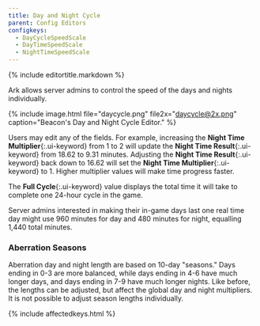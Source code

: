 ```yaml
---
title: Day and Night Cycle
parent: Config Editors
configkeys:
  - DayCycleSpeedScale
  - DayTimeSpeedScale
  - NightTimeSpeedScale
---
```

{% include editortitle.markdown %}

Ark allows server admins to control the speed of the days and nights individually.

{% include image.html file="daycycle.png" file2x="daycycle@2x.png" caption="Beacon's Day and Night Cycle Editor." %}

Users may edit any of the fields. For example, increasing the **Night Time Multiplier**{:.ui-keyword} from 1 to 2 will update the **Night Time Result**{:.ui-keyword} from 18.62 to 9.31 minutes. Adjusting the **Night Time Result**{:.ui-keyword} back down to 16.62 will set the **Night Time Multiplier**{:.ui-keyword} to 1. Higher multiplier values will make time progress faster.

The **Full Cycle**{:.ui-keyword} value displays the total time it will take to complete one 24-hour cycle in the game.

Server admins interested in making their in-game days last one real time day might use 960 minutes for day and 480 minutes for night, equalling 1,440 total minutes.

### Aberration Seasons

Aberration day and night length are based on 10-day "seasons." Days ending in 0-3 are more balanced, while days ending in 4-6 have much longer days, and days ending in 7-9 have much longer nights. Like before, the lengths can be adjusted, but affect the global day and night multipliers. It is not possible to adjust season lengths individually.

{% include affectedkeys.html %}